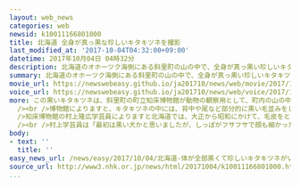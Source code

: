 ```yaml
---
layout: web_news
categories: web
newsid: k10011166801000
title: 北海道 全身が真っ黒な珍しいキタキツネを撮影
last_modified_at: '2017-10-04T04:32:00+09:00'
datetime: 2017年10月04日 04時32分
description: 北海道のオホーツク海側にある斜里町の山の中で、全身が真っ黒い珍しいキタキツネが撮影されました。
summary: 北海道のオホーツク海側にある斜里町の山の中で、全身が真っ黒い珍しいキタキツネが撮影されました。
movie_url: https://newswebeasy.github.io/ja201710/news/web/movie/2017/10/04/k10011166801000.mp4
voice_url: https://newswebeasy.github.io/ja201710/news/web/voice/2017/10/04/k10011166801000.mp3
more: この黒いキタキツネは、斜里町の町立知床博物館が動物の観察用として、町内の山の中に設置したカメラで撮影されました。先月２３日の午後３時ごろ、全身が真っ黒い体長１メートル余りのキタキツネが映っていたということです。<br
  /><br />博物館によりますと、キタキツネの中には、背中や尾など部分的に黒い毛並みをしたものはいますが、全身が真っ黒いものは珍しいということです。<br /><br
  />知床博物館の村上隆広学芸員によりますと北海道では、大正から昭和にかけて、毛皮をとるために、黒いキタキツネがカナダから輸入されていて、その後、野生化したキツネの遺伝子が突然変異で現れたのではないかということです。<br
  /><br />村上学芸員は「最初は黒い犬かと思いましたが、しっぽがフサフサで顔も細かったのでキタキツネだとわかりました。１０年間勤務していますが全身が黒いキタキツネは初めて見ました」と話していました。
body:
- text: ''
  title: ''
easy_news_url: /news/easy/2017/10/04/北海道-体が全部黒くて珍しいキタキツネがいた/
source_url: http://www3.nhk.or.jp/news/html/20171004/k10011166801000.html
...
```


